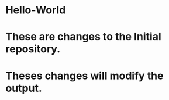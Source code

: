 # Hello-World
# These are changes to the Initial repository.
# Theses changes will modify the output.
